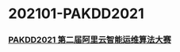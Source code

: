 # 202101-PAKDD2021
### [PAKDD2021 第二届阿里云智能运维算法大赛](https://tianchi.aliyun.com/competition/entrance/531874/introduction)
<br/><br/>
